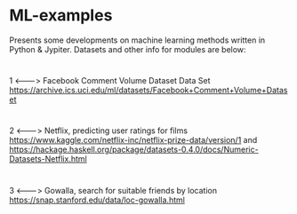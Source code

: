 # ML-examples
Presents some developments on machine learning methods written in Python & Jypiter.
Datasets and other info for modules are below:
#
1 <---> Facebook Comment Volume Dataset Data Set https://archive.ics.uci.edu/ml/datasets/Facebook+Comment+Volume+Dataset
#
2 <---> Netflix, predicting user ratings for films https://www.kaggle.com/netflix-inc/netflix-prize-data/version/1 and https://hackage.haskell.org/package/datasets-0.4.0/docs/Numeric-Datasets-Netflix.html
#
3 <---> Gowalla, search for suitable friends by location https://snap.stanford.edu/data/loc-gowalla.html
#
